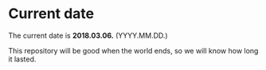 # Current date

The current date is **2018.03.06.** (YYYY.MM.DD.)

This repository will be good when the world ends, so we will know how long it lasted.